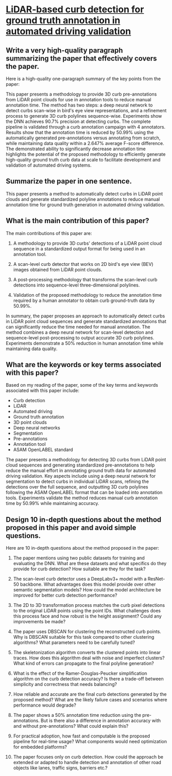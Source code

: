 # [LiDAR-based curb detection for ground truth annotation in automated   driving validation](https://arxiv.org/abs/2312.00534)

## Write a very high-quality paragraph summarizing the paper that effectively covers the paper.

 Here is a high-quality one-paragraph summary of the key points from the paper:

This paper presents a methodology to provide 3D curb pre-annotations from LiDAR point clouds for use in annotation tools to reduce manual annotation time. The method has two steps: a deep neural network to detect curbs scan-wise in bird's eye view representations, and a refinement process to generate 3D curb polylines sequence-wise. Experiments show the DNN achieves 90.7% precision at detecting curbs. The complete pipeline is validated through a curb annotation campaign with 4 annotators. Results show that the annotation time is reduced by 50.99% using the automatically generated pre-annotations versus annotating from scratch, while maintaining data quality within a 2.647% average F-score difference. The demonstrated ability to significantly decrease annotation time highlights the potential of the proposed methodology to efficiently generate high-quality ground truth curb data at scale to facilitate development and validation of automated driving systems.


## Summarize the paper in one sentence.

 This paper presents a method to automatically detect curbs in LiDAR point clouds and generate standardized polyline annotations to reduce manual annotation time for ground truth generation in automated driving validation.


## What is the main contribution of this paper?

 The main contributions of this paper are:

1. A methodology to provide 3D curbs' detections of a LiDAR point cloud sequence in a standardized output format for being used in an annotation tool.

2. A scan-level curb detector that works on 2D bird's eye view (BEV) images obtained from LiDAR point clouds. 

3. A post-processing methodology that transforms the scan-level curb detections into sequence-level three-dimensional polylines.

4. Validation of the proposed methodology to reduce the annotation time required by a human annotator to obtain curb ground-truth data by 50.99%.

In summary, the paper proposes an approach to automatically detect curbs in LiDAR point cloud sequences and generate standardized annotations that can significantly reduce the time needed for manual annotation. The method combines a deep neural network for scan-level detection and sequence-level post-processing to output accurate 3D curb polylines. Experiments demonstrate a 50% reduction in human annotation time while maintaining data quality.


## What are the keywords or key terms associated with this paper?

 Based on my reading of the paper, some of the key terms and keywords associated with this paper include:

- Curb detection
- LiDAR
- Automated driving 
- Ground truth annotation
- 3D point clouds
- Deep neural networks
- Segmentation 
- Pre-annotations
- Annotation tool
- ASAM OpenLABEL standard

The paper presents a methodology for detecting 3D curbs from LiDAR point cloud sequences and generating standardized pre-annotations to help reduce the manual effort in annotating ground truth data for automated driving validation. Key aspects include using a deep neural network for segmentation to detect curbs in individual LiDAR scans, refining the detections over the full sequence, and outputting 3D curb polylines following the ASAM OpenLABEL format that can be loaded into annotation tools. Experiments validate the method reduces manual curb annotation time by 50.99% while maintaining accuracy.


## Design 10 in-depth questions about the method proposed in this paper and avoid simple questions.

 Here are 10 in-depth questions about the method proposed in the paper:

1. The paper mentions using two public datasets for training and evaluating the DNN. What are these datasets and what specifics do they provide for curb detection? How suitable are they for the task?

2. The scan-level curb detector uses a DeepLabv3+ model with a ResNet-50 backbone. What advantages does this model provide over other semantic segmentation models? How could the model architecture be improved for better curb detection performance?

3. The 2D to 3D transformation process matches the curb pixel detections to the original LiDAR points using the point IDs. What challenges does this process face and how robust is the height assignment? Could any improvements be made?

4. The paper uses DBSCAN for clustering the reconstructed curb points. Why is DBSCAN suitable for this task compared to other clustering algorithms? What parameters need to be carefully tuned?

5. The skeletonization algorithm converts the clustered points into linear traces. How does this algorithm deal with noise and imperfect clusters? What kind of errors can propagate to the final polyline generation?

6. What is the effect of the Ramer-Douglas-Peucker simplification algorithm on the curb detection accuracy? Is there a trade-off between simplicity and correctness that needs balancing? 

7. How reliable and accurate are the final curb detections generated by the proposed method? What are the likely failure cases and scenarios where performance would degrade?

8. The paper shows a 50% annotation time reduction using the pre-annotations. But is there also a difference in annotation accuracy with and without pre-annotations? What could explain this?

9. For practical adoption, how fast and computable is the proposed pipeline for real-time usage? What components would need optimization for embedded platforms?

10. The paper focuses only on curb detection. How could the approach be extended or adapted to handle detection and annotation of other road objects like lanes, traffic signs, barriers etc.?
